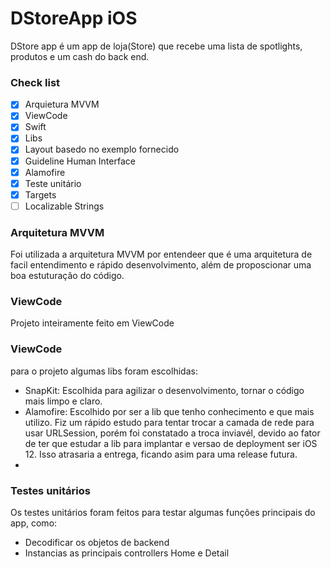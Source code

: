 # DStoreApp iOS
DStore app é um app de loja(Store) que recebe uma lista de spotlights, produtos e um cash do back end.


### Check list

- [x] Arquietura MVVM 
- [x] ViewCode
- [x] Swift
- [x] Libs
- [x] Layout basedo no exemplo fornecido
- [x] Guideline Human Interface
- [x] Alamofire
- [x] Teste unitário
- [x] Targets
- [ ] Localizable Strings

### Arquitetura MVVM
Foi utilizada a arquitetura MVVM por entendeer que é uma arquitetura de facil entendimento e rápido desenvolvimento, além de proposcionar uma boa estuturação do código.

### ViewCode
Projeto inteiramente feito em ViewCode

### ViewCode
para o projeto algumas libs foram escolhidas:
- SnapKit: Escolhida para agilizar o desenvolvimento, tornar o código mais limpo e claro.
- Alamofire: Escolhido por ser a lib que tenho conhecimento e que mais utilizo. Fiz um rápido estudo para tentar trocar a camada de rede para usar URLSession, porém foi constatado a troca inviavél, devido ao fator de ter que estudar a lib para implantar e versao de deployment ser iOS 12. Isso atrasaria a entrega, ficando asim para uma release futura. 
- 

### Testes unitários
Os testes unitários foram feitos para testar algumas funções principais do app, como:
- Decodificar os objetos de backend
- Instancias as principais controllers Home e Detail

